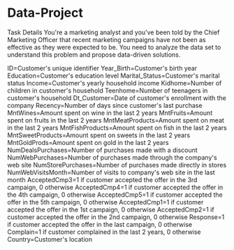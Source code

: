 # Data-Project
Task Details You're a marketing analyst and you've been told by the Chief Marketing Officer that recent marketing campaigns have not been as effective as they were expected to be. You need to analyze the data set to understand this problem and propose data-driven solutions.

ID=Customer's unique identifier
Year_Birth=Customer's birth year
Education=Customer's education level
Marital_Status=Customer's marital status
Income=Customer's yearly household income
Kidhome=Number of children in customer's household
Teenhome=Number of teenagers in customer's household
Dt_Customer=Date of customer's enrollment with the company
Recency=Number of days since customer's last purchase
MntWines=Amount spent on wine in the last 2 years
MntFruits=Amount spent on fruits in the last 2 years
MntMeatProducts=Amount spent on meat in the last 2 years
MntFishProducts=Amount spent on fish in the last 2 years
MntSweetProducts=Amount spent on sweets in the last 2 years
MntGoldProds=Amount spent on gold in the last 2 years
NumDealsPurchases=Number of purchases made with a discount
NumWebPurchases=Number of purchases made through the company's web site
NumStorePurchases=Number of purchases made directly in stores
NumWebVisitsMonth=Number of visits to company's web site in the last month
AcceptedCmp3=1 if customer accepted the offer in the 3rd campaign, 0 otherwise
AcceptedCmp4=1 if customer accepted the offer in the 4th campaign, 0 otherwise
AcceptedCmp5=1 if customer accepted the offer in the 5th campaign, 0 otherwise
AcceptedCmp1=1 if customer accepted the offer in the 1st campaign, 0 otherwise
AcceptedCmp2=1 if customer accepted the offer in the 2nd campaign, 0 otherwise
Response=1 if customer accepted the offer in the last campaign, 0 otherwise
Complain=1 if customer complained in the last 2 years, 0 otherwise
Country=Customer's location

